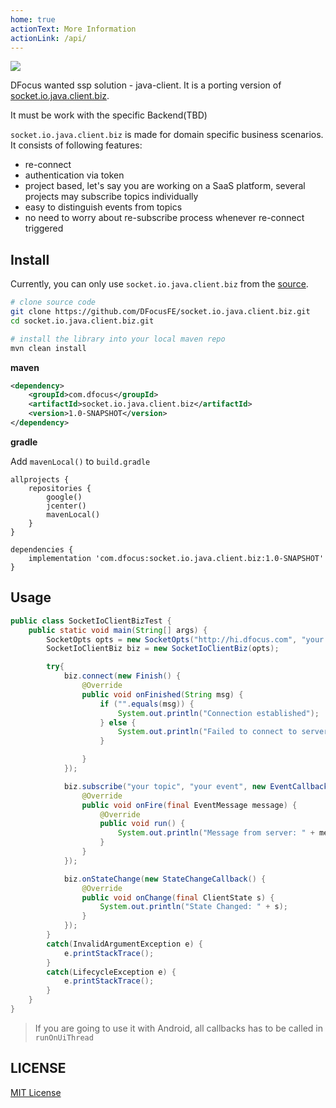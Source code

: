 ```yaml
---
home: true
actionText: More Information
actionLink: /api/
---
```


![][license-url]

DFocus wanted ssp solution - java-client. It is a porting version of [socket.io.java.client.biz](https://github.com/DFocusFE/socket.io.java.client.biz).

It must be work with the specific Backend(TBD)

`socket.io.java.client.biz` is made for domain specific business scenarios. It consists of following features:

- re-connect
- authentication via token
- project based, let's say you are working on a SaaS platform, several projects may subscribe topics individually
- easy to distinguish events from topics
- no need to worry about re-subscribe process whenever re-connect triggered

## Install

Currently, you can only use `socket.io.java.client.biz` from the [source](https://github.com/DFocusFE/socket.io.java.client.biz).

```bash
# clone source code
git clone https://github.com/DFocusFE/socket.io.java.client.biz.git
cd socket.io.java.client.biz.git

# install the library into your local maven repo
mvn clean install
```

**maven**

```xml
<dependency>
    <groupId>com.dfocus</groupId>
    <artifactId>socket.io.java.client.biz</artifactId>
    <version>1.0-SNAPSHOT</version>
</dependency>
```

**gradle**

Add `mavenLocal()` to `build.gradle`

```
allprojects {
    repositories {
        google()
        jcenter()
        mavenLocal()
    }
}
```

```
dependencies {
    implementation 'com.dfocus:socket.io.java.client.biz:1.0-SNAPSHOT'
}
```

## Usage

```java
public class SocketIoClientBizTest {
    public static void main(String[] args) {
        SocketOpts opts = new SocketOpts("http://hi.dfocus.com", "your projectId", "your token");
        SocketIoClientBiz biz = new SocketIoClientBiz(opts);

        try{
            biz.connect(new Finish() {
                @Override
                public void onFinished(String msg) {
                    if ("".equals(msg)) {
                        System.out.println("Connection established");
                    } else {
                        System.out.println("Failed to connect to server: " + msg);
                    }

                }
            });

            biz.subscribe("your topic", "your event", new EventCallback() {
                @Override
                public void onFire(final EventMessage message) {
                    @Override
                    public void run() {
                        System.out.println("Message from server: " + message.getPayload());
                    }
                }
            });

            biz.onStateChange(new StateChangeCallback() {
                @Override
                public void onChange(final ClientState s) {
                    System.out.println("State Changed: " + s);
                }
            });
        }
        catch(InvalidArgumentException e) {
            e.printStackTrace();
        }
        catch(LifecycleException e) {
            e.printStackTrace();
        }
    }
}
```

> If you are going to use it with Android, all callbacks has to be called in `runOnUiThread`

## LICENSE

[MIT License](https://raw.githubusercontent.com/DFocusFE/socket.io.java.client.biz/master/LICENSE)

[license-url]: https://img.shields.io/github/license/dfocusfe/socket.io.java.client.biz
